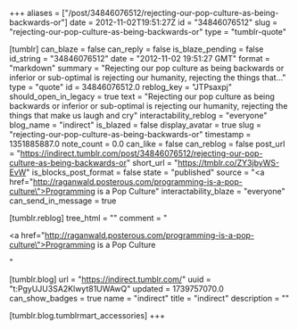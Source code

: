 +++
aliases = ["/post/34846076512/rejecting-our-pop-culture-as-being-backwards-or"]
date = 2012-11-02T19:51:27Z
id = "34846076512"
slug = "rejecting-our-pop-culture-as-being-backwards-or"
type = "tumblr-quote"

[tumblr]
can_blaze = false
can_reply = false
is_blaze_pending = false
id_string = "34846076512"
date = "2012-11-02 19:51:27 GMT"
format = "markdown"
summary = "Rejecting our pop culture as being backwards or inferior or sub-optimal is rejecting our humanity, rejecting the things that..."
type = "quote"
id = 34846076512.0
reblog_key = "JTPsaxpj"
should_open_in_legacy = true
text = "Rejecting our pop culture as being backwards or inferior or sub-optimal is rejecting our humanity, rejecting the things that make us laugh and cry"
interactability_reblog = "everyone"
blog_name = "indirect"
is_blazed = false
display_avatar = true
slug = "rejecting-our-pop-culture-as-being-backwards-or"
timestamp = 1351885887.0
note_count = 0.0
can_like = false
can_reblog = false
post_url = "https://indirect.tumblr.com/post/34846076512/rejecting-our-pop-culture-as-being-backwards-or"
short_url = "https://tmblr.co/ZY3jbyWS-EvW"
is_blocks_post_format = false
state = "published"
source = "<a href=\"http://raganwald.posterous.com/programming-is-a-pop-culture\">Programming is a Pop Culture</a>"
interactability_blaze = "everyone"
can_send_in_message = true

[tumblr.reblog]
tree_html = ""
comment = "<p><a href=\"http://raganwald.posterous.com/programming-is-a-pop-culture\">Programming is a Pop Culture</a></p>"

[tumblr.blog]
url = "https://indirect.tumblr.com/"
uuid = "t:PgyUJU3SA2Klwyt81UWAwQ"
updated = 1739757070.0
can_show_badges = true
name = "indirect"
title = "indirect"
description = ""

[tumblr.blog.tumblrmart_accessories]
+++
